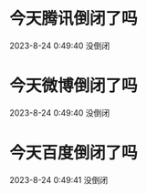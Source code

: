 # 今天腾讯倒闭了吗

2023-8-24 0:49:40 没倒闭

# 今天微博倒闭了吗

2023-8-24 0:49:40 没倒闭

# 今天百度倒闭了吗

2023-8-24 0:49:41 没倒闭

